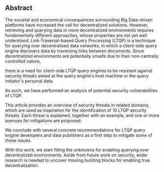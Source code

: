 ## Abstract
<!-- Context      -->
The societal and economical consequences surrounding Big Data-driven platforms
have increased the call for decentralized solutions.
However, retrieving and querying data in more decentralized environments
requires fundamentally different approaches,
whose properties are not yet well understood.
Link-Traversal-based Query Processing (LTQP) is a technique
for querying over decentralized data networks,
in which a client-side query engine discovers data by traversing links between documents.
Since decentralized environments are potentially unsafe due to their non-centrally controlled nature,
<!-- Need         -->
there is a need for client-side LTQP query engines to be resistant against security threats
aimed at the query engine's host machine or the query initiator's personal data.
<!-- Task         -->
As such, we have performed an analysis of potential security vulnerabilities of LTQP.
<!-- Object       -->
This article provides an overview of security threats in related domains,
which are used as inspiration for the identification of 10 LTQP security threats.
Each threat is explained, together with an example, and one or more avenues for mitigations are proposed.
<!-- Findings     -->
<!-- Conclusion   -->
We conclude with several concrete recommendations for LTQP query engine developers and data publishers
as a first step to mitigate some of these issues.
<!-- Perspectives -->
With this work, we start filling the unknowns for enabling querying over decentralized environments.
Aside from future work on security, wider research is needed to uncover missing building blocks for enabling true decentralization.
